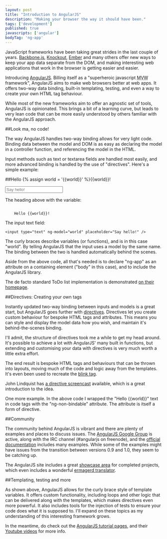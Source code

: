 ```yaml
---
layout: post
title: "Introduction to AngularJS"
description: "Making your browser the way it should have been."
tags: ['development']
published: true
javascripts: ['angular']
bodyTag: 'ng-app'
---
```

JavaScript frameworks have been taking great strides in the last couple of years. [Backbone.js][1], [Knockout][2], [Ember][3] and many others offer new ways to keep your app data separate from the DOM, and making interesting web applications that work in the browser is getting easier and easier.

Introducing [AngularJS][4]. Billing itself as a "superheroic javascript <acronym title="Model View Whatever">MVW</acronym> framework", AngularJS aims to make web browsers better at web apps. It offers two-way data binding, built-in templating, testing, and even a way to create your own HTML tag behaviour.

While most of the new frameworks aim to offer an agnostic set of tools, AngularJS is opinionated. This brings a bit of a learning curve, but leads to very lean code that can be more easily understood by others familiar with the AngularJS approach.

##Look ma, no code!

The way AngularJS handles two-way binding allows for very light code. Binding data between the model and DOM is as easy as declaring the model in a controller function, and referencing the model in the HTML. 

Input methods such as text or textarea fields are handled most easily, and more advanced binding is handled by the use of "directives". Here's a simple example:

##Hello {% assign world = '{{world}}' %}{{world}}!

<input type="text" ng-model="world" placeholder="Say hello!" />

The heading above with the variable:

<code class="ng-non-bindable">
	Hello {{world}}!
</code>

The input text field:

	<input type="text" ng-model="world" placeholder="Say hello!" />

The curly braces describe variables (or functions), and is in this case "world". By telling AngularJS that the input uses a model by the same name. The binding between the two is handled automatically behind the scenes.

Aside from the above code, all that's needed is to declare "ng-app" as an attribute on a containing element ("body" in this case), and to include the AngularJS library.

The de facto standard ToDo list implementation is demonstrated [on their homepage][4].

##Directives: Creating your own tags

Instantly updated two-way binding between inputs and models is a great start, but AngularJS goes further with [directives][8]. Directives let you create custom behaviour for bespoke HTML tags and attributes. This means you can style and display the model data how you wish, and maintain it's behind-the-scenes binding.

I'll admit, the structure of directives took me a while to get my head around. It's possible to achieve a lot with AngularJS' many built in functions, but extending and customising your data with directives is very much worth a little extra effort.

The end result is bespoke HTML tags and behaviours that can be thrown into layouts, moving much of the code and logic away from the templates. It's even been used to recreate the [blink tag][6].

John Lindquist has [a directive screencast][7] available, which is a great introduction to the idea.

One more example. In the above code I wrapped the <span class="ng-non-bindable">"Hello {{world}}"</span> text in code tags with the "ng-non-bindable" attribute. The attribute is itself a form of directive.

##Community

The community behind AngularJS is vibrant and there are plenty of examples and places to discuss issues. The [AngularJS Google Group][11] is active, along with the IRC channel (#angularjs on freenode), and the [official documentation][12] includes many examples. While some of the examples might have issues from the transition between versions 0.9 and 1.0, they seem to be catching up.

The AngularJS site includes a great [showcase area][13] for completed projects, which even includes a wonderful [ermagerd translator][14].

##Templating, testing and more

As shown above, AngularJS allows for the curly brace style of template variables. It offers custom functionality, including loops and other logic that can be delivered along with the templates, which makes directives even more powerful. It also includes tools for the injection of tests to ensure your code does what it is supposed to. I'll expand on these topics as my understanding of this interesting framework grows.

In the meantime, do check out the [AngularJS tutorial pages][9], and their [Youtube videos][10] for more info.

 [1]: http://backbonejs.org/
 [2]: http://knockoutjs.com/
 [3]: http://emberjs.com/
 [4]: http://angularjs.org/
 [5]: http://net.tutsplus.com/tutorials/javascript-ajax/5-awesome-angularjs-features/
 [6]: http://blog.petermolgaard.com/2012/05/31/how-to-implement-a-blink-tag-in-angularjs/
 [7]: http://johnlindquist.com/2012/04/16/angularjs_directive_tutorial.html
 [8]: http://docs.angularjs.org/guide/directive
 [9]: http://docs.angularjs.org/tutorial
 [10]: http://www.youtube.com/watch?v=WuiHuZq_cg4
 [11]: https://groups.google.com/forum/?fromgroups#!forum/angular
 [12]: http://docs.angularjs.org/
 [13]: http://builtwith.angularjs.org/
 [14]: http://ermahgerd.jmillerdesign.com/#!/translate
 
